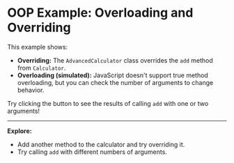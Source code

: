 # OOP Example: Overloading and Overriding

This example shows:
- **Overriding:** The `AdvancedCalculator` class overrides the `add` method from `Calculator`.
- **Overloading (simulated):** JavaScript doesn't support true method overloading, but you can check the number of arguments to change behavior.

Try clicking the button to see the results of calling `add` with one or two arguments!

---

**Explore:**
- Add another method to the calculator and try overriding it.
- Try calling `add` with different numbers of arguments.
